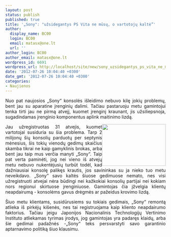 ```yaml
---
layout: post
status: publish
published: true
title: '„Sony": "užsidegantys PS Vita ne mūsų, o vartotojų kaltė”'
author:
  display_name: BC00
  login: BC00
  email: matasx@one.lt
  url: ''
author_login: BC00
author_email: matasx@one.lt
wordpress_id: 6691
wordpress_url: http://localhost/site/new/sony_uzsidegantys_ps_vita_ne_musu_o_vartotoju_kalte/
date: '2012-07-26 10:04:40 +0300'
date_gmt: '2012-07-26 10:04:40 +0300'
categories:
- Naujienos
---
```

<p style="text-align: justify;">
	Nuo pat naujosios &bdquo;Sony&ldquo; konsolės i&scaron;leidimo nebuvo kilę jokių problemų, bent jau su aparatine įrenginių dalimi. Tačiau pastaruoju metu gamintojui tenka tirti jau ne pirmą atvejį, kuomet įrenginį kraunant, jis užsiliepsnoja, sugadindamas įrenginio komponentus aplink maitinimo lizdą.</p>
<p>
	<img alt="" src="http://technews.lt/userfiles/psvita.jpg" style="width: 200px; height: 131px; float: right; text-align: justify;" /></p>
<p style="text-align: justify;">
	Jau užregistruotas 31 atvejis, kuomet vartotojai susiduria su &scaron;ia problema. Tarp 2 milijonų &scaron;ių konsolių parduotų per septynis mėnesius, &scaron;is tokių vienodų gedimų skaičius skamba tikrai ne kaip gamyklinis brokas, arba bent jau taip mus verčia manyti &bdquo;Sony&ldquo;. Taip pat verta paminėti, jog nei vieno i&scaron; atvejų metu nebuvo nukentėjusių turbūt todėl, kad dažniausiai konsolę palikęs krautis, jos savininkas su ja nieko tuo metu neveikdavo. &bdquo;Sony&ldquo; savo kaltės &scaron;iuose gedimuose nemato, nes visi užregistruoti atvejai nėra būdingi nei kažkokiai konsolių partijai nei kokiam nors regionui skirtuose įrenginiuose. Gamintojas čia įžvelgia klientų neapdairumą - konsolėms gavus drėgmės ar pažeidus krovimo lizdą.</p>
<p style="text-align: justify;">
	&Scaron;iuo metu klientams, susidūrusiems su tokiais gedimais, &bdquo;Sony&ldquo; remontą atlieka i&scaron; pirkėjų ki&scaron;enės, nes tai registruojama kaip kliento neapdairumo faktorius. Tačiau jeigu Japonijos Nacionalinis Technologijų Vertinimo Instituto atliekamas tyrimas įrodys, jog gamintojas yra padaręs klaidų, arba &scaron;ie gedimai padažnės -&bdquo;Sony&ldquo; teks persvarstyti savo garantinio aptarnavimo politiką &scaron;iuo klausimu.</p>
